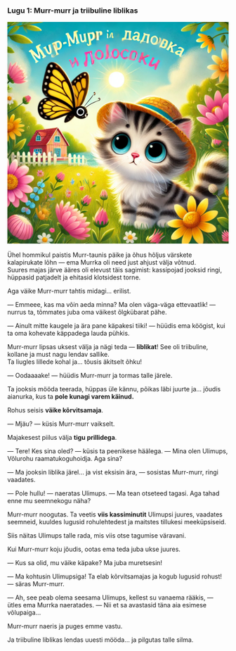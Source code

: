 ### **Lugu 1: Murr-murr ja triibuline liblikas**  

![story-1](../../_assets/img/story-1.webp)

Ühel hommikul paistis Murr-taunis päike ja õhus hõljus värskete kalapirukate lõhn — ema Murrka oli need just ahjust välja võtnud.  
Suures majas järve ääres oli elevust täis sagimist: kassipojad jooksid ringi, hüppasid patjadelt ja ehitasid klotsidest torne.

Aga väike Murr-murr tahtis midagi... erilist.

— Emmeee, kas ma võin aeda minna? Ma olen väga-väga ettevaatlik! — nurrus ta, tõmmates juba oma väikest õlgkübarat pähe.

— Ainult mitte kaugele ja ära pane käpakesi tiiki! — hüüdis ema köögist, kui ta oma kohevate käppadega lauda pühkis.

Murr-murr lipsas uksest välja ja nägi teda — **liblikat**! See oli triibuline, kollane ja must nagu lendav sallike.  
Ta liugles lillede kohal ja... tõusis äkitselt õhku!

— Oodaaaake! — hüüdis Murr-murr ja tormas talle järele.

Ta jooksis mööda teerada, hüppas üle kännu, põikas läbi juurte ja... jõudis aianurka, kus ta **pole kunagi varem käinud.**

Rohus seisis **väike kõrvitsamaja**.

— Mjäu? — küsis Murr-murr vaikselt.

Majakesest piilus välja **tigu prillidega**.

— Tere! Kes sina oled? — küsis ta peenikese häälega. — Mina olen Ulimups, Võlurohu raamatukoguhoidja. Aga sina?

— Ma jooksin liblika järel… ja vist eksisin ära, — sosistas Murr-murr, ringi vaadates.

— Pole hullu! — naeratas Ulimups. — Ma tean otseteed tagasi. Aga tahad enne mu seemnekogu näha?

Murr-murr noogutas. Ta veetis **viis kassiminutit** Ulimupsi juures, vaadates seemneid, kuuldes lugusid rohulehtedest ja maitstes tillukesi meeküpsiseid.

Siis näitas Ulimups talle rada, mis viis otse tagumise väravani.

Kui Murr-murr koju jõudis, ootas ema teda juba ukse juures.

— Kus sa olid, mu väike käpake? Ma juba muretsesin!

— Ma kohtusin Ulimupsiga! Ta elab kõrvitsamajas ja kogub lugusid rohust! — säras Murr-murr.

— Ah, see peab olema seesama Ulimups, kellest su vanaema rääkis, — ütles ema Murrka naeratades. — Nii et sa avastasid täna aia esimese võlupaiga...

Murr-murr naeris ja puges emme vastu.

Ja triibuline liblikas lendas uuesti mööda… ja pilgutas talle silma.
